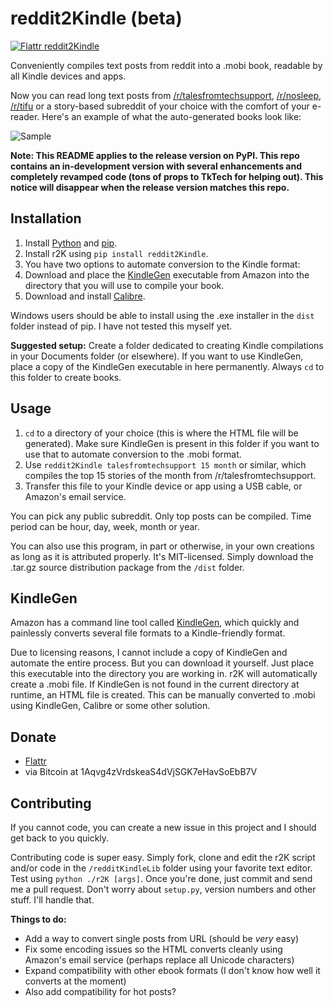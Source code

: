 reddit2Kindle (beta)
====================

[![Flattr reddit2Kindle](http://api.flattr.com/button/flattr-badge-large.png)](https://flattr.com/submit/auto?user_id=Antrikshy&url=github.com/Antrikshy/reddit2Kindle&title=reddit2Kindle&language=English&tags=github&category=software)

Conveniently compiles text posts from reddit into a .mobi book, readable by all Kindle devices and apps.

Now you can read long text posts from [/r/talesfromtechsupport](http://reddit.com/r/talesfromtechsupport), [/r/nosleep](http://reddit.com/r/nosleep), [/r/tifu](http://reddit.com/r/tifu) or a story-based subreddit of your choice with the comfort of your e-reader. Here's an example of what the auto-generated books look like:

![Sample](http://i.imgur.com/sw6iMYX.png)

**Note: This README applies to the release version on PyPI. This repo contains an in-development version with several enhancements and completely revamped code (tons of props to TkTech for helping out). This notice will disappear when the release version matches this repo.**

Installation
------------
1. Install [Python](https://www.python.org/downloads) and [pip](http://pip.readthedocs.org/en/latest/installing.html).
2. Install r2K using `pip install reddit2Kindle`.
3. You have two options to automate conversion to the Kindle format:
  1. Download and place the [KindleGen](http://www.amazon.com/gp/feature.html/?ie=UTF8&camp=1789&creative=390957&docId=1000765211&linkCode=ur2&pf_rd_i=1000729511&pf_rd_m=ATVPDKIKX0DER&pf_rd_p=1343256962&pf_rd_r=1PVPS0HAD6ZBTADSD8SA&pf_rd_s=center-6&pf_rd_t=1401&tag=rinointe-20&linkId=3VCDXGTPPQQH3TX5) executable from Amazon into the directory that you will use to compile your book.
  2. Download and install [Calibre](http://calibre-ebook.com/).

Windows users should be able to install using the .exe installer in the `dist` folder instead of pip. I have not tested this myself yet.

**Suggested setup:** Create a folder dedicated to creating Kindle compilations in your Documents folder (or elsewhere). If you want to use KindleGen, place a copy of the KindleGen executable in here permanently. Always `cd` to this folder to create books.

Usage
-----
1. `cd` to a directory of your choice (this is where the HTML file will be generated). Make sure KindleGen is present in this folder if you want to use that to automate conversion to the .mobi format.
2. Use `reddit2Kindle talesfromtechsupport 15 month` or similar, which compiles the top 15 stories of the month from /r/talesfromtechsupport.
3. Transfer this file to your Kindle device or app using a USB cable, or Amazon's email service.

You can pick any public subreddit. Only top posts can be compiled. Time period can be hour, day, week, month or year.

You can also use this program, in part or otherwise, in your own creations as long as it is attributed properly. It's MIT-licensed. Simply download the .tar.gz source distribution package from the `/dist` folder.

KindleGen
---------
Amazon has a command line tool called [KindleGen](http://www.amazon.com/gp/feature.html/?ie=UTF8&camp=1789&creative=390957&docId=1000765211&linkCode=ur2&pf_rd_i=1000729511&pf_rd_m=ATVPDKIKX0DER&pf_rd_p=1343256962&pf_rd_r=1PVPS0HAD6ZBTADSD8SA&pf_rd_s=center-6&pf_rd_t=1401&tag=rinointe-20&linkId=3VCDXGTPPQQH3TX5), which quickly and painlessly converts several file formats to a Kindle-friendly format.

Due to licensing reasons, I cannot include a copy of KindleGen and automate the entire process. But you can download it yourself. Just place this executable into the directory you are working in. r2K will automatically create a .mobi file. If KindleGen is not found in the current directory at runtime, an HTML file is created. This can be manually converted to .mobi using KindleGen, Calibre or some other solution.

Donate
------
* [Flattr](https://flattr.com/submit/auto?user_id=Antrikshy&url=github.com/Antrikshy/reddit2Kindle&title=reddit2Kindle&language=English&tags=github&category=software)
* via Bitcoin at 1Aqvg4zVrdskeaS4dVjSGK7eHavSoEbB7V

Contributing
------------
If you cannot code, you can create a new issue in this project and I should get back to you quickly.

Contributing code is super easy. Simply fork, clone and edit the r2K script and/or code in the `/redditKindleLib` folder using your favorite text editor. Test using `python ./r2K [args]`. Once you're done, just commit and send me a pull request. Don't worry about `setup.py`, version numbers and other stuff. I'll handle that.

**Things to do:**

* Add a way to convert single posts from URL (should be _very_ easy)
* Fix some encoding issues so the HTML converts cleanly using Amazon's email service (perhaps replace all Unicode characters)
* Expand compatibility with other ebook formats (I don't know how well it converts at the moment)
* Also add compatibility for hot posts?
